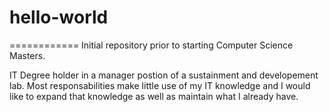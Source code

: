 # hello-world
============
Initial repository prior to starting Computer Science Masters.

IT Degree holder in a manager postion of a sustainment and developement lab.
Most responsabilities make little use of my IT knowledge and I would like to expand that knowledge as well as maintain what I already have.  

